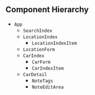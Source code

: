 ## Component Hierarchy

* `App`
  * `SearchIndex`
  * `LocationIndex`
    * `LocationIndexItem`
  * `LocationForm`
  * `CarIndex`
    * `CarForm`
    * `CarIndexItem`
  * `CarDetail`
    * `NoteTags`
    * `NoteEditArea`

